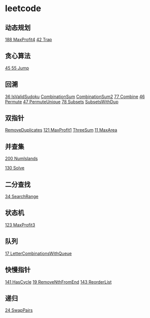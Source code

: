 # leetcode

## 动态规划

[188 MaxProfit4](https://github.com/neoguojing/leetcode/blob/master/array/stock.go)
[42 Trap](https://github.com/neoguojing/leetcode/blob/master/array/wall.go)

## 贪心算法

[45 55 Jump](https://github.com/neoguojing/leetcode/blob/master/array/jump.go)

## 回溯

[36 IsValidSudoku](https://github.com/neoguojing/leetcode/blob/master/matrix/sudoku.go)
[CombinationSum](https://github.com/neoguojing/leetcode/blob/master/combination/array.go)
[CombinationSum2](https://github.com/neoguojing/leetcode/blob/master/combination/array.go)
[77 Combine](https://github.com/neoguojing/leetcode/blob/master/combination/combination.go)
[46 Permute](https://github.com/neoguojing/leetcode/blob/master/combination/premutation.go)
[47 PermuteUnique](https://github.com/neoguojing/leetcode/blob/master/combination/premutation.go)
[78 Subsets](https://github.com/neoguojing/leetcode/blob/master/combination/set.go)
[SubsetsWithDup](https://github.com/neoguojing/leetcode/blob/master/combination/set.go)

## 双指针

[RemoveDuplicates](https://github.com/neoguojing/leetcode/blob/master/array/array.go)
[121 MaxProfit1](https://github.com/neoguojing/leetcode/blob/master/array/stock.go)
[ThreeSum](https://github.com/neoguojing/leetcode/blob/master/array/sum.go)
[11 MaxArea](https://github.com/neoguojing/leetcode/blob/master/array/wall.go)

## 并查集

[200 NumIslands](https://github.com/neoguojing/leetcode/blob/master/classify/union_find.go)

[130 Solve](https://github.com/neoguojing/leetcode/blob/master/classify/union_find.go)

## 二分查找

[34 SearchRange](https://github.com/neoguojing/leetcode/blob/master/array/array.go)

## 状态机

[123 MaxProfit3](https://github.com/neoguojing/leetcode/blob/master/array/stock.go)

## 队列

[17 LetterCombinationsWithQueue](https://github.com/neoguojing/leetcode/blob/master/combination/letter.go)

## 快慢指针

[141 HasCycle]()
[19 RemoveNthFromEnd]()
[143 ReorderList]()

## 递归
[24 SwapPairs](https://github.com/neoguojing/leetcode/blob/master/list/list.go)

